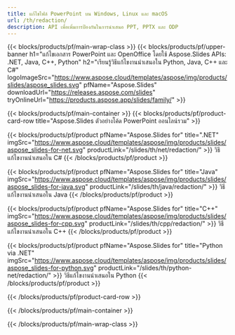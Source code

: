 ```yaml
---
title: แก้ไขไฟล์ PowerPoint บน Windows, Linux และ macOS
url: /th/redaction/
description: API เพื่อเพิ่มการป้องกันในการนำเสนอ PPT, PPTX และ ODP
---
```


{{< blocks/products/pf/main-wrap-class >}}
{{< blocks/products/pf/upper-banner h1="แก้ไขเอกสาร PowerPoint และ OpenOffice โดยใช้ Aspose.Slides APIs: .NET, Java, C++, Python" h2="เรียนรู้วิธีแก้ไขงานนำเสนอใน Python, Java, C++ และ C#" logoImageSrc="https://www.aspose.cloud/templates/aspose/img/products/slides/aspose_slides.svg" pfName="Aspose.Slides" downloadUrl="https://releases.aspose.com/slides" tryOnlineUrl="https://products.aspose.app/slides/family/" >}}

{{< blocks/products/pf/main-container >}}
{{< blocks/products/pf/product-card-row title="Aspose.Slides ตัวอย่างโค้ด PowerPoint ออนไลน์รวม" >}}

{{< blocks/products/pf/product pfName="Aspose.Slides for" title=".NET" imgSrc="https://www.aspose.cloud/templates/aspose/img/products/slides/aspose_slides-for-net.svg" productLink="/slides/th/net/redaction/" >}}
วิธีแก้ไขงานนำเสนอใน C#
{{< /blocks/products/pf/product >}}

{{< blocks/products/pf/product pfName="Aspose.Slides for" title="Java" imgSrc="https://www.aspose.cloud/templates/aspose/img/products/slides/aspose_slides-for-java.svg" productLink="/slides/th/java/redaction/" >}}
วิธีแก้ไขงานนำเสนอใน Java
{{< /blocks/products/pf/product >}}

{{< blocks/products/pf/product pfName="Aspose.Slides for" title="C++" imgSrc="https://www.aspose.cloud/templates/aspose/img/products/slides/aspose_slides-for-cpp.svg" productLink="/slides/th/cpp/redaction/" >}}
วิธีแก้ไขงานนำเสนอใน C++
{{< /blocks/products/pf/product >}}

{{< blocks/products/pf/product pfName="Aspose.Slides for" title="Python via .NET" imgSrc="https://www.aspose.cloud/templates/aspose/img/products/slides/aspose_slides-for-python.svg" productLink="/slides/th/python-net/redaction/" >}}
วิธีแก้ไขงานนำเสนอใน Python
{{< /blocks/products/pf/product >}}

{{< /blocks/products/pf/product-card-row >}}

{{< /blocks/products/pf/main-container >}}

{{< /blocks/products/pf/main-wrap-class >}}
